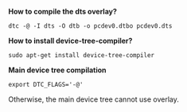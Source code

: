 **How to compile the dts overlay?**

	dtc -@ -I dts -O dtb -o pcdev0.dtbo pcdev0.dts 
	
**How to install device-tree-compiler?**

	sudo apt-get install device-tree-compiler
	
**Main device tree compilation**

	export DTC_FLAGS='-@'
	
Otherwise, the main device tree cannot use overlay.

